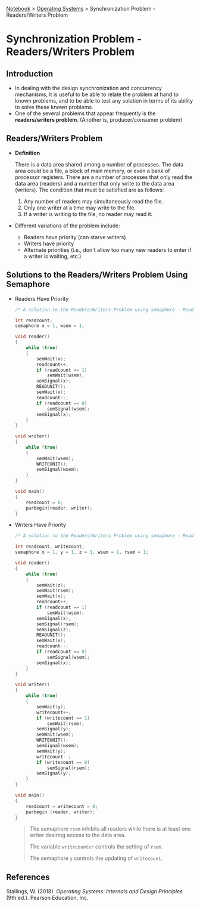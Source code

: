 <a href="../">Notebook</a> > <a href="./">Operating Systems</a> > Synchronization Problem - Readers/Writers Problem

# Synchronization Problem - Readers/Writers Problem



## Introduction

* In dealing with the design synchronization and concurrency mechanisms, it is useful to be able to relate the problem at hand to known problems, and to be able to test any solution in terms of its ability to solve these  known problems.
* One of the several problems that appear frequently is the **readers/writers problem**. (Another is, producer/consumer problem)



## Readers/Writers Problem

* **Definition**

  There is a data area shared among a number of processes. The data area could be a file, a block of main memory, or even a bank of processor registers. There are a number of processes that only read the data area (readers) and a number that only write to the data area (writers). The condition that must be satisfied are as follows:

  1. Any number of readers may simultaneously read the file.
  2. Only one writer at a time may write to the file.
  3. If a writer is writing to the file, no reader may read it.

* Different variations of the problem include:

  * Readers have priority (can starve writers)
  * Writers have priority
  * Alternate priorities (i.e., don't allow too many new readers to enter if a writer is waiting, etc.)



## Solutions to the Readers/Writers Problem Using Semaphore

* Readers Have Priority

  ```c
  /* A solution to the Readers/Writers Problem using semaphore - Readers have priority */
  
  int readcount;
  semaphore x = 1, wsem = 1;
  
  void reader()
  {
      while (true)
      {
          semWait(x);
          readcount++;
          if (readcount == 1)
              semWait(wsem);
          semSignal(x);
          READUNIT();
          semWait(x);
          readcount--;
          if (readcount == 0)
              semSignal(wsem);
          semSignal(x);
      }
  }
  
  void writer()
  {
      while (true)
      {
          semWait(wsem);
          WRITEUNIT();
          semSignal(wsem);
      }
  }
  
  void main()
  {
      readcount = 0;
      parbegin(reader, writer);
  }
  ```

* Writers Have Priority

  ```c
  /* A solution to the Readers/Writers Problem using semaphore - Readers have priority */
  
  int readcount, writecount;
  semaphore x = 1, y = 1, z = 1, wsem = 1, rsem = 1;
  
  void reader()
  {
      while (true)
      {
          semWait(z);
          semWait(rsem);
          semWait(x);
          readcount++;
          if (readcount == 1)
              semWait(wsem);
          semSignal(x);
          semSignal(rsem);
          semSignal(z);
          READUNIT();
          semWait(x);
          readcount--;
          if (readcount == 0)
              semSignal(wsem);
          semSignal(x);
      }
  }
  
  void writer()
  {
      while (true)
      {
          semWait(y);
          writecount++;
          if (writecount == 1)
              semWait(rsem);
          semSignal(y);
          semWait(wsem);
          WRITEUNIT();
          semSignal(wsem);
          semWait(y);
          writecount--;
          if (writecount == 0)
              semSignal(rsem);
          semSignal(y);
      }
  }
  
  void main()
  {
      readcount = writecount = 0;
      parbegin (reader, writer);
  }
  ```

  > The semaphore `rsem` inhibits all readers while there is at least one writer desiring access to the data area.
  >
  > The variable `writecounter` controls the setting of `rsem`.
  >
  > The semaphore `y` controls the updating of `writecount`.






## References

Stallings, W. (2018). *Operating Systems: Internals and Design Principles* (9th ed.). Pearson Education, Inc.

